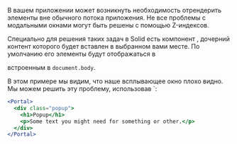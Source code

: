 В вашем приложении может возникнуть необходимость отрендерить элементы вне обычного потока приложения. Не все проблемы с модальными окнами могут быть решены с помощью Z-индексов.

Специально для решения таких задач в Solid есть компонент <Portal>, дочерний контент которого будет вставлен в выбранном вами месте. По умолчанию его элементы будут отображаться в <div> встроенным в `document.body`.

В этом примере мы видим, что наше всплывающее окно плохо видно. Мы можем решить эту проблему, использовав <Portal> `: 

```jsx
<Portal>
  <div class="popup">
    <h1>Popup</h1>
    <p>Some text you might need for something or other.</p>
  </div>
</Portal>
```
